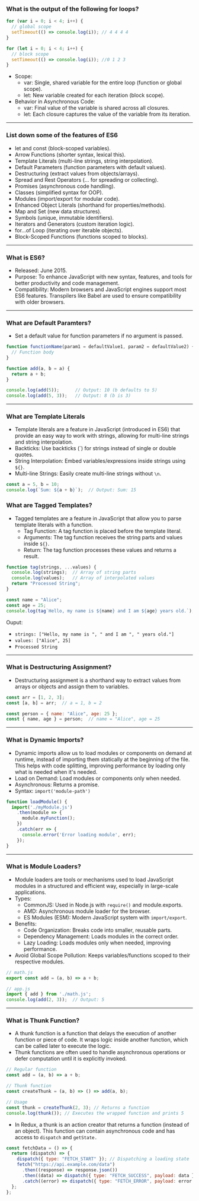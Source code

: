 ### What is the output of the following for loops?
```jsx
for (var i = 0; i < 4; i++) {
  // global scope
  setTimeout(() => console.log(i)); // 4 4 4 4
}

for (let i = 0; i < 4; i++) {
  // block scope
  setTimeout(() => console.log(i)); //0 1 2 3
}
```
- Scope:
  - var: Single, shared variable for the entire loop (function or global scope).
  - let: New variable created for each iteration (block scope).
- Behavior in Asynchronous Code:
  - var: Final value of the variable is shared across all closures.
  - let: Each closure captures the value of the variable from its iteration.
---

### List down some of the features of ES6
- let and const (block-scoped variables).
- Arrow Functions (shorter syntax, lexical this).
- Template Literals (multi-line strings, string interpolation).
- Default Parameters (function parameters with default values).
- Destructuring (extract values from objects/arrays).
- Spread and Rest Operators (... for spreading or collecting).
- Promises (asynchronous code handling).
- Classes (simplified syntax for OOP).
- Modules (import/export for modular code).
- Enhanced Object Literals (shorthand for properties/methods).
- Map and Set (new data structures).
- Symbols (unique, immutable identifiers).
- Iterators and Generators (custom iteration logic).
- for...of Loop (iterating over iterable objects).
- Block-Scoped Functions (functions scoped to blocks).
---
### What is ES6?
- Released: June 2015.
- Purpose: To enhance JavaScript with new syntax, features, and tools for better productivity and code management.
- Compatibility: Modern browsers and JavaScript engines support most ES6 features. Transpilers like Babel are used to ensure compatibility with older browsers.
  
---

### What are Default Paramters?
- Set a default value for function parameters if no argument is passed.
```js
function functionName(param1 = defaultValue1, param2 = defaultValue2) {
  // Function body
}
```
```js
function add(a, b = a) {
  return a + b;
}

console.log(add(5));      // Output: 10 (b defaults to 5)
console.log(add(5, 3));   // Output: 8 (b is 3)
```
---
### What are Template Literals
- Template literals are a feature in JavaScript (introduced in ES6) that provide an easy way to work with strings, allowing for multi-line strings and string interpolation.
 - Backticks: Use backticks (`) for strings instead of single or double quotes.
 - String Interpolation: Embed variables/expressions inside strings using `${}`.
 - Multi-line Strings: Easily create multi-line strings without `\n`.
```jsx
const a = 5, b = 10;
console.log(`Sum: ${a + b}`);  // Output: Sum: 15
```

### What are Tagged Templates?
- Tagged templates are a feature in JavaScript that allow you to parse template literals with a function. 
  - Tag Function: A tag function is placed before the template literal.
  - Arguments: The tag function receives the string parts and values inside `${}`.
  - Return: The tag function processes these values and returns a result.
```jsx
function tag(strings, ...values) {
  console.log(strings);  // Array of string parts
  console.log(values);   // Array of interpolated values
  return "Processed String";
}

const name = "Alice";
const age = 25;
console.log(tag`Hello, my name is ${name} and I am ${age} years old.`);
```
Ouput:
- `strings: ["Hello, my name is ", " and I am ", " years old."]`
- `values: ["Alice", 25]`
- `Processed String`

---
### What is Destructuring Assignment?
- Destructuring assignment is a shorthand way to extract values from arrays or objects and assign them to variables.
```jsx
const arr = [1, 2, 3];
const [a, b] = arr;  // a = 1, b = 2

const person = { name: "Alice", age: 25 };
const { name, age } = person;  // name = "Alice", age = 25

```
---

### What is Dynamic Imports?
- Dynamic imports allow us to load modules or components on demand at runtime, instead of importing them statically at the beginning of the file. This helps with code splitting, improving performance by loading only what is needed when it's needed.
- Load on Demand: Load modules or components only when needed.
- Asynchronous: Returns a promise.
- Syntax: `import('module-path')`
```jsx
function loadModule() {
  import('./myModule.js')
    .then(module => {
      module.myFunction();
    })
    .catch(err => {
      console.error('Error loading module', err);
    });
}
```
---
### What is Module Loaders?
- Module loaders are tools or mechanisms used to load JavaScript modules in a structured and efficient way, especially in large-scale applications.
- Types:
  - CommonJS: Used in Node.js with `require()` and module.exports.
  - AMD: Asynchronous module loader for the browser.
  - ES Modules (ESM): Modern JavaScript system with `import/export`.
- Benefits:
  - Code Organization: Breaks code into smaller, reusable parts.
  - Dependency Management: Loads modules in the correct order.
  - Lazy Loading: Loads modules only when needed, improving performance.
- Avoid Global Scope Pollution: Keeps variables/functions scoped to their respective modules.
```jsx
// math.js
export const add = (a, b) => a + b;

// app.js
import { add } from './math.js';
console.log(add(2, 3));  // Output: 5
```
---

### What is Thunk Function?
- A thunk function is a function that delays the execution of another function or piece of code. It wraps logic inside another function, which can be called later to execute the logic.
- Thunk functions are often used to handle asynchronous operations or defer computation until it is explicitly invoked.
```jsx
// Regular function
const add = (a, b) => a + b;

// Thunk function
const createThunk = (a, b) => () => add(a, b);

// Usage
const thunk = createThunk(2, 3); // Returns a function
console.log(thunk()); // Executes the wrapped function and prints 5
```
- In Redux, a thunk is an action creator that returns a function (instead of an object). This function can contain asynchronous code and has access to `dispatch` and `getState.`
```jsx
const fetchData = () => {
  return (dispatch) => {
    dispatch({ type: "FETCH_START" }); // Dispatching a loading state
    fetch("https://api.example.com/data")
      .then((response) => response.json())
      .then((data) => dispatch({ type: "FETCH_SUCCESS", payload: data })) // Dispatch success
      .catch((error) => dispatch({ type: "FETCH_ERROR", payload: error })); // Dispatch error
  };
};
```





